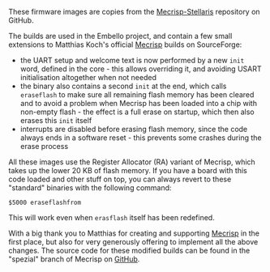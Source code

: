 These firmware images are copies from the [Mecrisp-Stellaris][MG] repository on
GitHub.

The builds are used in the Embello project, and contain a few small extensions
to Matthias Koch's official [Mecrisp][MS] builds on SourceForge:

* the UART setup and welcome text is now performed by a new `init` word, defined
  in the core - this allows overriding it, and avoiding USART initialisation
  altogether when not needed
* the binary also contains a second `init` at the end, which calls `eraseflash`
  to make sure all remaining flash memory has been cleared and to avoid a
  problem when Mecrisp has been loaded into a chip with non-empty flash - the
  effect is a full erase on startup, which then also erases this `init` itself
* interrupts are disabled before erasing flash memory, since the code always
  ends in a software reset - this prevents some crashes during the erase process

All these images use the Register Allocator (RA) variant of Mecrisp, which takes
up the lower 20 KB of flash memory. If you have a board with this code loaded
and other stuff on top, you can always revert to these "standard" binaries with
the following command:

    $5000 eraseflashfrom

This will work even when `erasflash` itself has been redefined.

With a big thank you to Matthias for creating and supporting [Mecrisp][MG] in
the first place, but also for very generously offering to implement all the
above changes. The source code for these modified builds can be found in the
"spezial" branch of Mecrisp on [GitHub][MG].

   [MG]: https://github.com/jeelabs/mecrisp-stellaris
   [MS]: http://mecrisp.sourceforge.net
